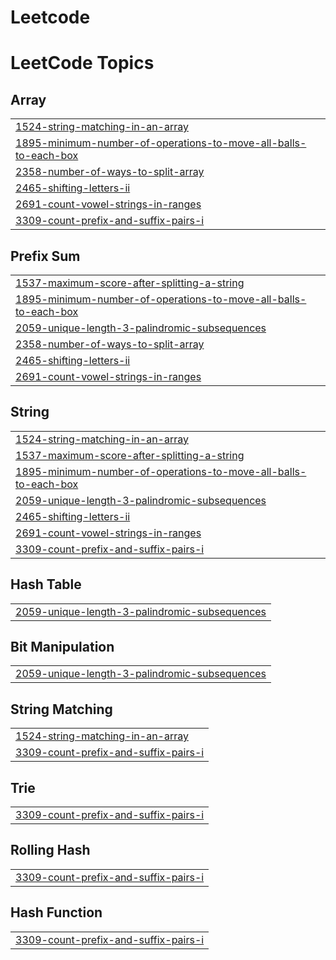 # Leetcode
<!---LeetCode Topics Start-->
# LeetCode Topics
## Array
|  |
| ------- |
| [1524-string-matching-in-an-array](https://github.com/selva192003/Leetcode/tree/master/1524-string-matching-in-an-array) |
| [1895-minimum-number-of-operations-to-move-all-balls-to-each-box](https://github.com/selva192003/Leetcode/tree/master/1895-minimum-number-of-operations-to-move-all-balls-to-each-box) |
| [2358-number-of-ways-to-split-array](https://github.com/selva192003/Leetcode/tree/master/2358-number-of-ways-to-split-array) |
| [2465-shifting-letters-ii](https://github.com/selva192003/Leetcode/tree/master/2465-shifting-letters-ii) |
| [2691-count-vowel-strings-in-ranges](https://github.com/selva192003/Leetcode/tree/master/2691-count-vowel-strings-in-ranges) |
| [3309-count-prefix-and-suffix-pairs-i](https://github.com/selva192003/Leetcode/tree/master/3309-count-prefix-and-suffix-pairs-i) |
## Prefix Sum
|  |
| ------- |
| [1537-maximum-score-after-splitting-a-string](https://github.com/selva192003/Leetcode/tree/master/1537-maximum-score-after-splitting-a-string) |
| [1895-minimum-number-of-operations-to-move-all-balls-to-each-box](https://github.com/selva192003/Leetcode/tree/master/1895-minimum-number-of-operations-to-move-all-balls-to-each-box) |
| [2059-unique-length-3-palindromic-subsequences](https://github.com/selva192003/Leetcode/tree/master/2059-unique-length-3-palindromic-subsequences) |
| [2358-number-of-ways-to-split-array](https://github.com/selva192003/Leetcode/tree/master/2358-number-of-ways-to-split-array) |
| [2465-shifting-letters-ii](https://github.com/selva192003/Leetcode/tree/master/2465-shifting-letters-ii) |
| [2691-count-vowel-strings-in-ranges](https://github.com/selva192003/Leetcode/tree/master/2691-count-vowel-strings-in-ranges) |
## String
|  |
| ------- |
| [1524-string-matching-in-an-array](https://github.com/selva192003/Leetcode/tree/master/1524-string-matching-in-an-array) |
| [1537-maximum-score-after-splitting-a-string](https://github.com/selva192003/Leetcode/tree/master/1537-maximum-score-after-splitting-a-string) |
| [1895-minimum-number-of-operations-to-move-all-balls-to-each-box](https://github.com/selva192003/Leetcode/tree/master/1895-minimum-number-of-operations-to-move-all-balls-to-each-box) |
| [2059-unique-length-3-palindromic-subsequences](https://github.com/selva192003/Leetcode/tree/master/2059-unique-length-3-palindromic-subsequences) |
| [2465-shifting-letters-ii](https://github.com/selva192003/Leetcode/tree/master/2465-shifting-letters-ii) |
| [2691-count-vowel-strings-in-ranges](https://github.com/selva192003/Leetcode/tree/master/2691-count-vowel-strings-in-ranges) |
| [3309-count-prefix-and-suffix-pairs-i](https://github.com/selva192003/Leetcode/tree/master/3309-count-prefix-and-suffix-pairs-i) |
## Hash Table
|  |
| ------- |
| [2059-unique-length-3-palindromic-subsequences](https://github.com/selva192003/Leetcode/tree/master/2059-unique-length-3-palindromic-subsequences) |
## Bit Manipulation
|  |
| ------- |
| [2059-unique-length-3-palindromic-subsequences](https://github.com/selva192003/Leetcode/tree/master/2059-unique-length-3-palindromic-subsequences) |
## String Matching
|  |
| ------- |
| [1524-string-matching-in-an-array](https://github.com/selva192003/Leetcode/tree/master/1524-string-matching-in-an-array) |
| [3309-count-prefix-and-suffix-pairs-i](https://github.com/selva192003/Leetcode/tree/master/3309-count-prefix-and-suffix-pairs-i) |
## Trie
|  |
| ------- |
| [3309-count-prefix-and-suffix-pairs-i](https://github.com/selva192003/Leetcode/tree/master/3309-count-prefix-and-suffix-pairs-i) |
## Rolling Hash
|  |
| ------- |
| [3309-count-prefix-and-suffix-pairs-i](https://github.com/selva192003/Leetcode/tree/master/3309-count-prefix-and-suffix-pairs-i) |
## Hash Function
|  |
| ------- |
| [3309-count-prefix-and-suffix-pairs-i](https://github.com/selva192003/Leetcode/tree/master/3309-count-prefix-and-suffix-pairs-i) |
<!---LeetCode Topics End-->